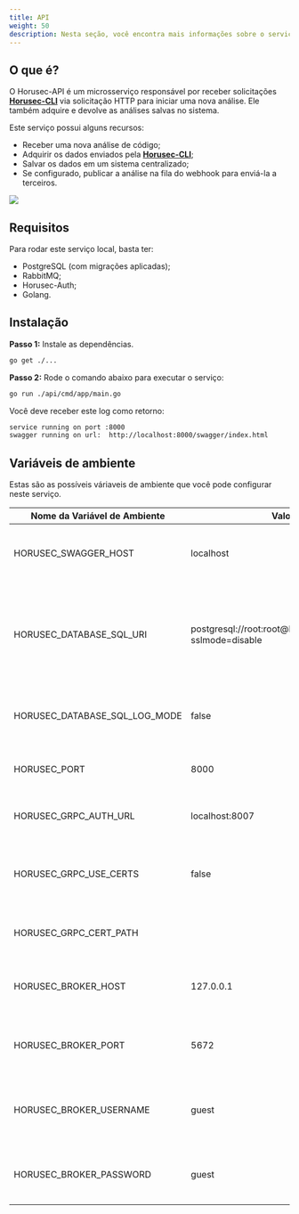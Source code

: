 ```yaml
---
title: API
weight: 50
description: Nesta seção, você encontra mais informações sobre o serviço Horusec-API.
---
```


## **O que é?** 

O Horusec-API é um microsserviço responsável por receber solicitações [**Horusec-CLI**](/docs/pt-br/cli/overview/) via solicitação HTTP para iniciar uma nova análise. Ele também adquire e devolve as análises salvas no sistema.

Este serviço possui alguns recursos:

* Receber uma nova análise de código;
* Adquirir os dados enviados pela [**Horusec-CLI**](/docs/pt-br/cli/overview/);
* Salvar os dados em um sistema centralizado;
* Se configurado, publicar a análise na fila do webhook para enviá-la a terceiros.

![](/docs/ptbr/web/services/api/0-arquitecture.jpg)

## **Requisitos**

Para rodar este serviço local, basta ter:

* PostgreSQL (com migrações aplicadas);
* RabbitMQ;
* Horusec-Auth;
* Golang.

## **Instalação** 

**Passo 1:** Instale as dependências.
```bash
go get ./...
```

**Passo 2:** Rode o comando abaixo para executar o serviço:

```bash
go run ./api/cmd/app/main.go
```

Você deve receber este log como retorno:

```bash
service running on port :8000
swagger running on url:  http://localhost:8000/swagger/index.html
```

## **Variáveis de ambiente**

Estas são as possíveis váriaveis de ambiente que você pode configurar neste serviço.

| Nome da Variável de Ambiente                 | Valor Default                                                     | Descrição                                                  |
|----------------------------------|------------------------------------------------------------------|--------------------------------------------------------------|
| HORUSEC_SWAGGER_HOST             | localhost                                                        | Obtém qual o host que estará disponível no swagger.| 
| HORUSEC_DATABASE_SQL_URI         | postgresql://root:root@localhost:5432/horusec_db?sslmode=disable | Obtém o URI (identificador uniforme de recursos) para conectar no banco de dados POSTGRES |
| HORUSEC_DATABASE_SQL_LOG_MODE    | false                                                            | Obtém o valor para habilitar logs no POSTGRES. |
| HORUSEC_PORT                     | 8000                                                             | Obtém a porta que o serviço irá iniciar. |
| HORUSEC_GRPC_AUTH_URL            | localhost:8007                                                   | Obtém a URL `horusec-auth` de conexão com o GRPC. |
| HORUSEC_GRPC_USE_CERTS           | false                                                            | Valida se o uso de certificados no GRPC está ativo ou não. |
| HORUSEC_GRPC_CERT_PATH           |                                                                  | Obtém o caminho do certificado GRPC. | 
| HORUSEC_BROKER_HOST              | 127.0.0.1                                                        | Obtém host para se conectar ao broker RABBITMQ. | 
| HORUSEC_BROKER_PORT              | 5672                                                             | Obtém porta para conectar no broker RABBITMQ. |
| HORUSEC_BROKER_USERNAME          | guest                                                            | Obtém nome de usuário para se conectar no broker RABBITMQ. |
| HORUSEC_BROKER_PASSWORD          | guest                                                            | Obtém a senha para se conectar no broker RABBITMQ. |

